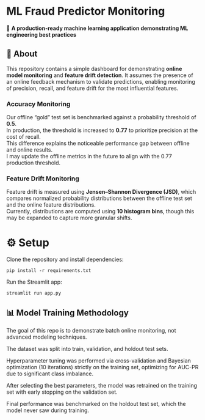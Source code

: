 # ML Fraud Predictor Monitoring  

🎯 **A production-ready machine learning application demonstrating ML engineering best practices**  

## 🌟 About  

This repository contains a simple dashboard for demonstrating **online model monitoring** and **feature drift detection**. It assumes the presence of an online feedback mechanism to validate predictions, enabling monitoring of precision, recall, and feature drift for the most influential features.  

### Accuracy Monitoring  

Our offline “gold” test set is benchmarked against a probability threshold of **0.5**.  
In production, the threshold is increased to **0.77** to prioritize precision at the cost of recall.  
This difference explains the noticeable performance gap between offline and online results.  
I may update the offline metrics in the future to align with the 0.77 production threshold.  

### Feature Drift Monitoring  

Feature drift is measured using **Jensen–Shannon Divergence (JSD)**, which compares normalized probability distributions between the offline test set and the online feature distributions.  
Currently, distributions are computed using **10 histogram bins**, though this may be expanded to capture more granular shifts.  

# ⚙️ Setup  

Clone the repository and install dependencies:  

```pip install -r requirements.txt```

Run the Streamlit app:

```streamlit run app.py```


## 📊 Model Training Methodology

The goal of this repo is to demonstrate batch online monitoring, not advanced modeling techniques.

The dataset was split into train, validation, and holdout test sets.

Hyperparameter tuning was performed via cross-validation and Bayesian optimization (10 iterations) strictly on the training set, optimizing for AUC-PR due to significant class imbalance.

After selecting the best parameters, the model was retrained on the training set with early stopping on the validation set.

Final performance was benchmarked on the holdout test set, which the model never saw during training.